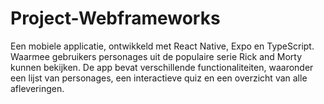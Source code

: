 ﻿# Project-Webframeworks
Een mobiele applicatie, ontwikkeld met React Native, Expo en TypeScript. Waarmee gebruikers personages uit de populaire serie Rick and Morty kunnen bekijken. De app bevat verschillende functionaliteiten, waaronder een lijst van personages, een interactieve quiz en een overzicht van alle afleveringen.
